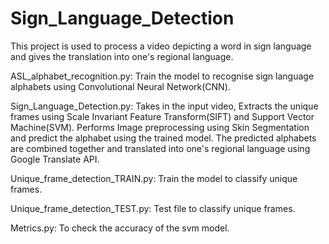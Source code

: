 # Sign_Language_Detection
This project is used to process a video depicting a word in sign language and gives the translation into one's regional language.

ASL_alphabet_recognition.py:
Train the model to recognise sign language alphabets using Convolutional Neural Network(CNN).

Sign_Language_Detection.py: 
Takes in the input video, Extracts the unique frames using Scale Invariant Feature Transform(SIFT) and Support Vector Machine(SVM).
Performs Image preprocessing using Skin Segmentation and predict the alphabet using the trained model.
The predicted alphabets are combined together and translated into one's regional language using Google Translate API.

Unique_frame_detection_TRAIN.py:
Train the model to classify unique frames.

Unique_frame_detection_TEST.py:
Test file to classify unique frames.

Metrics.py:
To check the accuracy of the svm model.




